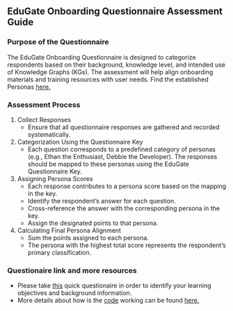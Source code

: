 ## EduGate Onboarding Questionnaire Assessment Guide

### Purpose of the Questionnaire
The EduGate Onboarding Questionnaire is designed to categorize respondents based on
their background, knowledge level, and intended use of Knowledge Graphs (KGs). The
assessment will help align onboarding materials and training resources with user
needs. Find the established Personas [here.](./personas.md)

### Assessment Process
1. Collect Responses
    * Ensure that all questionnaire responses are gathered and recorded systematically.
2. Categorization Using the Questionnaire Key
    * Each question corresponds to a predefined category of personas (e.g., Ethan the
    Enthusiast, Debbie the Developer). The responses should be mapped to these personas
    using the EduGate Questionnaire Key.
3. Assigning Persona Scores
    * Each response contributes to a persona score based on the mapping in the key.
    * Identify the respondent’s answer for each question.
    * Cross-reference the answer with the corresponding persona in the key.
    * Assign the designated points to that persona.
4. Calculating Final Persona Alignment
    * Sum the points assigned to each persona.
    * The persona with the highest total score represents the respondent’s primary
    classification.

### Questionaire link and more resources

* Please take [this](https://docs.google.com/forms/d/1JBV8TYilILLhtseALWkWLWqZvjSkVavGlWtuUNN_rss/edit) quick questionaire in order to identify your learning objectives and background information.
* More details about how is the [code](https://script.google.com/u/0/home/projects/1zwGkPdk4qFG0dQLCouNrJuhHH-sO4hEP7y7YoPAPFuVGOgTooFQgg2XA/edit?pli=1) working can be found [here.](./google-persona-questionaire-analysis-readme.md)